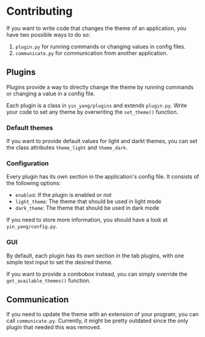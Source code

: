 # Contributing

If you want to write code that changes the theme of an application,
you have two possible ways to do so:

1. `plugin.py` for running commands or changing values in config files.
2. `communicate.py` for communication from another application.


## Plugins

Plugins provide a way to directly change the theme by running commands or
changing a value in a config file.

Each plugin is a class in `yin_yang/plugins` and extends `plugin.py`.
Write your code to set any theme by overwriting the `set_theme()` function.


### Default themes

If you want to provide default values for light and darkt themes,
you can set the class attributes `theme_light` and `theme_dark`.


### Configuration

Every plugin has its own section in the application's config file.
It consists of the following options:
- `enabled`: If the plugin is enabled or not
- `light_theme`: The theme that should be used in light mode
- `dark_theme`: The theme that should be used in dark mode

If you need to store more information, you should have a look at `yin_yang/config.py`.


### GUI

By default, each plugin has its own section in the tab plugins,
with one simple text input to set the desired theme.

If you want to provide a combobox instead, you can simply override the `get_available_themes()` function.


## Communication

If you need to update the theme with an extension of your program, you can call `communicate.py`.
Currently, it might be pretty outdated since the only plugin that needed this was removed.
